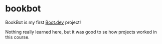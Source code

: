 # bookbot

BookBot is my first [Boot.dev](https://www.boot.dev) project!

Nothing really learned here, but it was good to se how projects worked in this course. 
